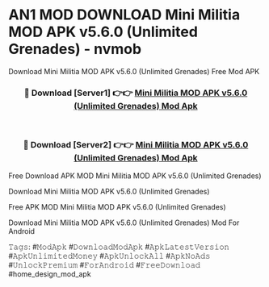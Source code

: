 # AN1 MOD DOWNLOAD Mini Militia MOD APK v5.6.0 (Unlimited Grenades) - nvmob
Download Mini Militia MOD APK v5.6.0 (Unlimited Grenades) Free Mod APK

<div align="center">
<h3>🔴 Download [Server1] 👉👉 <a href="https://apk-comot.site?title=Mini_Militia_MOD_APK_v5.6.0_(Unlimited_Grenades)">Mini Militia MOD APK v5.6.0 (Unlimited Grenades) Mod Apk</a></h3><br>

<h3>🔴 Download [Server2] 👉👉 <a href="https://apk-comot.site?title=Mini_Militia_MOD_APK_v5.6.0_(Unlimited_Grenades)">Mini Militia MOD APK v5.6.0 (Unlimited Grenades) Mod Apk</a></h3>
</div>


Free Download APK MOD Mini Militia MOD APK v5.6.0 (Unlimited Grenades)

Download Mini Militia MOD APK v5.6.0 (Unlimited Grenades) 

Free APK MOD Mini Militia MOD APK v5.6.0 (Unlimited Grenades) 

Download Mini Militia MOD APK v5.6.0 (Unlimited Grenades) Mod For Android

𝚃𝚊𝚐𝚜: #𝙼𝚘𝚍𝙰𝚙𝚔 #𝙳𝚘𝚠𝚗𝚕𝚘𝚊𝚍𝙼𝚘𝚍𝙰𝚙𝚔 #𝙰𝚙𝚔𝙻𝚊𝚝𝚎𝚜𝚝𝚅𝚎𝚛𝚜𝚒𝚘𝚗 #𝙰𝚙𝚔𝚄𝚗𝚕𝚒𝚖𝚒𝚝𝚎𝚍𝙼𝚘𝚗𝚎𝚢 #𝙰𝚙𝚔𝚄𝚗𝚕𝚘𝚌𝚔𝙰𝚕𝚕 #𝙰𝚙𝚔𝙽𝚘𝙰𝚍𝚜 #𝚄𝚗𝚕𝚘𝚌𝚔𝙿𝚛𝚎𝚖𝚒𝚞𝚖 #𝙵𝚘𝚛𝙰𝚗𝚍𝚛𝚘𝚒𝚍 #𝙵𝚛𝚎𝚎𝙳𝚘𝚠𝚗𝚕𝚘𝚊𝚍 #home_design_mod_apk
